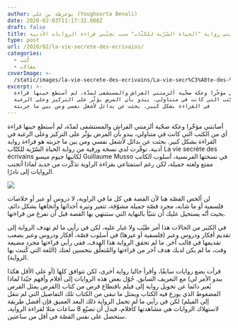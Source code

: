 ```yaml
---
author: يوغرطة بن علي (Youghourta Benali)
date: 2020-02-03T11:17:32.000Z
draft: false
title: كيف ذكّرتني رواية "الحياة السّرّية للكتّاب" سبب تجنّبي قراءة الروايات الأدبية
type: post
url: /2020/02/la-vie-secrete-des-ecrivains/
categories:
  - كُتب
  - مقالات
coverImage: >-
  /static/images/la-vie-secrete-des-ecrivains/La-vie-secr%C3%A8te-des-%C3%A9crivains.jpg
excerpt: >-
  أصابتني مؤخّرا وعكة صحّية ألزمتني الفراش والمستشفى لمدّة، لم أستطع حينها قراءة
  أي من الكتب التي كانت في متناولي، يبدو بأن المرض يؤثّر على التركيز وعلى الرغبة
  في القراءة بشكل كبير. بحثت عن بدائل لأشغل نفسي ومن بين ما جربته
---
```

أصابتني مؤخّرا وعكة صحّية ألزمتني الفراش والمستشفى لمدّة، لم أستطع حينها قراءة أي من الكتب التي كانت في متناولي، يبدو بأن المرض يؤثّر على التركيز وعلى الرغبة في القراءة بشكل كبير. بحثت عن بدائل لأشغل نفسي ومن بين ما جربته هو قراءة رواية أدبية. توفّرت لدي نسخة ورقية من رواية الحياة السّرّية للكتّاب La vie secrète des écrivains لكاتبها جيوم ميسو Guillaume Musso في نسختها الفرنسية، أسلوب الكاتب ممتع ولغته جميلة، لكن رغم استمتاعي بقراءة الراوية تذكّرت من جديد لماذا أتجنب الروايات إلى نادرًا.

![](/static/images/la-vie-secrete-des-ecrivains/La-vie-secr%C3%A8te-des-%C3%A9crivains.jpg)

لن ألخص القصّة هنا لأن القصة هي كل ما في الراوية، لا دروس أو عبر أو خلاصات فلسفية أو ما شابه، مجرد قصّة جميلة مشوّقة، تتغير وتيرة أحداثها واتجاهها بشكل دائم، بحيث أنّه يستحيل عليك أن تتنبّأ بالنهاية التي ستنتهي بها القصة قبل أن تفرغ من قراءتها.

في الكثير من الحالات هذا أمر طيّب ولا غبار عليه، لكن في رأيي ما لم تهدف الرواية إلى تقديم أفكار ودروس وعبر (فلسفية أو غيرها) في أسلوب قصّة، أفكار ودروس وعبر يصعب تقديمها في قالب آخر. ما لم تحقق الرواية هذا الهدف، ففي رأيي قراءتها مجرد مضيعة وقت، ما لم يكن لديك هدف آخر من قراءتها والمُتعلّق بتحسين لغتك (اللغة التي كُتبت بها الرواية).

قرأت بضع روايات سابقًا، وأقرأ حاليا رواية أخرى، لكن تتوافق كلها (أو على الأقل هكذا يبدو الأمر لي) مع التعريف السابق. حُوّل بعض هذه الروايات إلى أفلام وأفهم جيّدا لماذا يُعبر دائما عن تحويل رواية إلى فيلم باقتطاع قرص من كتاب (القرص يمثل القرص المضغوط الذي يوزع فيه الكتاب ويمثل ما تبقى من الكتاب تلك التفاصيل التي لم تنقل إلى الفيلم) لكن في رأيي ما لم تحمل الرواية ذلك البعد العميق فإن أفضل طريقة لاستهلاك الروايات هي مشاهدتها كأفلام، فبدل أن تضيّع 8 ساعات مثلا لقراءة الرواية، ستحصل على نفس القصّة في أقل من ساعتين.
